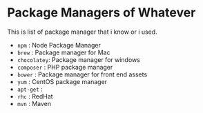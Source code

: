 # Package Managers of Whatever

This is list of package manager that i know or i used.

- `npm` : Node Package Manager
- `brew` : Package manager for Mac
- `chocolatey`: Package manager for windows
- `composer` : PHP package manager
- `bower` : Package manager for front end assets
- `yum` : CentOS package manager
- `apt-get` : 
- `rhc` : RedHat
- `mvn` : Maven